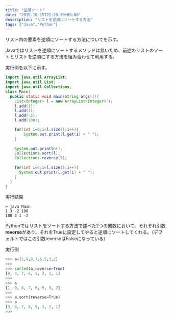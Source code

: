 ```yaml
---
title: "逆順ソート"
date: "2019-10-15T22:20:30+09:00"
description: "リストを逆順にソートする方法"
tags: ["Java","Python"]
---
```


リスト内の要素を逆順にソートする方法についてを示す。

<div class="note_content_by_programming_language" id="note_content_Java">

Javaではリストを逆順にソートするメソッドは無いため、前述のリストのソートとリストを逆順にする方法を組み合わせて利用する。  

実行例を以下に示す。  

```java
import java.util.ArrayList;
import java.util.List;
import java.util.Collections;
class Main{
  public static void main(String args[]){
    List<Integer> l = new ArrayList<Integer>();
    l.add(1);
    l.add(3);
    l.add(-2);
    l.add(100);

    for(int i=0;i<l.size();i++){
        System.out.print(l.get(i) + " ");
    }
    
    System.out.println();
    Collections.sort(l);    
    Collections.reverse(l);
    
    for(int i=0;i<l.size();i++){
      System.out.print(l.get(i) + " ");
    }
  }
}
```

実行結果
```
> java Main
1 3 -2 100
100 3 1 -2
```

</div>
<div class="note_content_by_programming_language" id="note_content_Python">

Pythonではリストをソートする方法で述べた2つの関数において、それぞれ引数**reverse**があり、それをTrueに設定してやると逆順にソートしてくれる。（デフォルトではこの引数reverseはFalseになっている）  

実行例

```python
>>> a=[1,9,8,7,6,5,3,2]
>>> 
>>> sorted(a,reverse=True)
[9, 8, 7, 6, 5, 3, 2, 1]
>>> 
>>> a
[1, 9, 8, 7, 6, 5, 3, 2]
>>>
>>> a.sort(reverse=True) 
>>> a
[9, 8, 7, 6, 5, 3, 2, 1]
>>>
```

</div>

